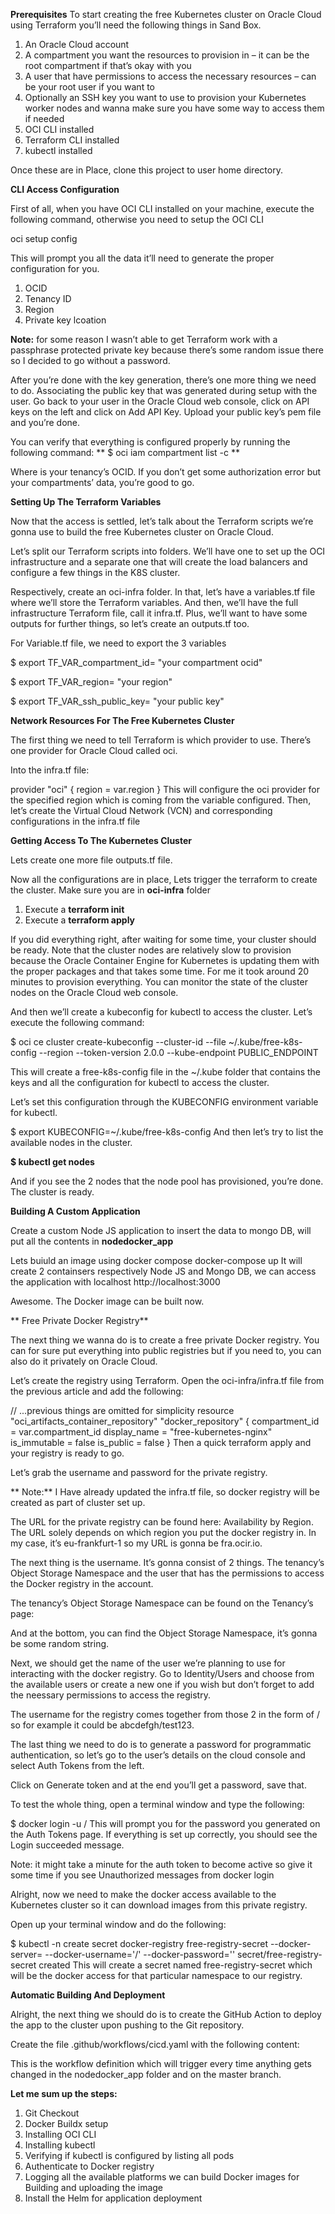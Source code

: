 **Prerequisites**
To start creating the free Kubernetes cluster on Oracle Cloud using Terraform you’ll need the following things in Sand Box.

1) An Oracle Cloud account
2) A compartment you want the resources to provision in – it can be the root compartment if that’s okay with you
3) A user that have permissions to access the necessary resources – can be your root user if you want to
4) Optionally an SSH key you want to use to provision your Kubernetes worker nodes and wanna make sure you have some way to access them if needed
5) OCI CLI installed
6) Terraform CLI installed
7) kubectl installed

Once these are in Place, clone this project to user home directory.

**CLI Access Configuration**

First of all, when you have OCI CLI installed on your machine, execute the following command, otherwise you need to setup the OCI CLI

oci setup config

This will prompt you all the data it’ll need to generate the proper configuration for you.
1) OCID
2) Tenancy ID
3) Region 
4) Private key lcoation

**Note:** for some reason I wasn’t able to get Terraform work with a passphrase protected private key because there’s some random issue there so I decided to go without a password.

After you’re done with the key generation, there’s one more thing we need to do. Associating the public key that was generated during setup with the user. Go back to your user in the Oracle Cloud web console, click on API keys on the left and click on Add API Key. Upload your public key’s pem file and you’re done.

You can verify that everything is configured properly by running the following command:
**
$ oci iam compartment list -c <tenancy-ocid>**

Where <tenancy-ocid> is your tenancy’s OCID. If you don’t get some authorization error but your compartments’ data, you’re good to go.

**Setting Up The Terraform Variables**
 
Now that the access is settled, let’s talk about the Terraform scripts we’re gonna use to build the free Kubernetes cluster on Oracle Cloud.

Let’s split our Terraform scripts into folders. We’ll have one to set up the OCI infrastructure and a separate one that will create the load balancers and configure a few things in the K8S cluster.

Respectively, create an oci-infra folder. In that, let’s have a variables.tf file where we’ll store the Terraform variables. And then, we’ll have the full infrastructure Terraform file, call it infra.tf. Plus, we’ll want to have some outputs for further things, so let’s create an outputs.tf too.
 
  For Variable.tf file, we need to export the 3 variables
  
$ export TF_VAR_compartment_id= "your compartment ocid"
 
$ export TF_VAR_region= "your region"
 
$ export TF_VAR_ssh_public_key= "your public key"
 
  
**Network Resources For The Free Kubernetes Cluster**
 
The first thing we need to tell Terraform is which provider to use. There’s one provider for Oracle Cloud called oci.

Into the infra.tf file:

provider "oci" {
  region = var.region
}
This will configure the oci provider for the specified region which is coming from the variable configured.
Then, let’s create the Virtual Cloud Network (VCN) and corresponding configurations in the infra.tf file
 
**Getting Access To The Kubernetes Cluster**

  Lets create one more file outputs.tf file.
  
  Now all the configurations are in place, Lets trigger the terraform to create the cluster. Make sure you are in **oci-infra** folder
  
1) Execute a **terraform init**
2) Execute a **terraform apply**

 If you did everything right, after waiting for some time, your cluster should be ready. Note that the cluster nodes are relatively slow to provision because the Oracle Container Engine for Kubernetes is updating them with the proper packages and that takes some time. For me it took around 20 minutes to provision everything. You can monitor the state of the cluster nodes on the Oracle Cloud web console.
 
  And then we’ll create a kubeconfig for kubectl to access the cluster. Let’s execute the following command:

$ oci ce cluster create-kubeconfig --cluster-id <cluster OCID> --file ~/.kube/free-k8s-config --region <region> --token-version 2.0.0 --kube-endpoint PUBLIC_ENDPOINT
  
  This will create a free-k8s-config file in the ~/.kube folder that contains the keys and all the configuration for kubectl to access the cluster.

Let’s set this configuration through the KUBECONFIG environment variable for kubectl.

$ export KUBECONFIG=~/.kube/free-k8s-config
And then let’s try to list the available nodes in the cluster.

**$ kubectl get nodes**
  
And if you see the 2 nodes that the node pool has provisioned, you’re done. The cluster is ready.

**Building A Custom Application**
 
 Create a custom Node JS application to insert the data to mongo DB, will put all the contents in **nodedocker_app**
 
 Lets buiuld an image using docker compose
 docker-compose up
 It will create 2 containsers respectively Node JS and Mongo DB, we can access the application with localhost
 http://localhost:3000
 
 Awesome. The Docker image can be built now.
 
** Free Private Docker Registry**
 
 The next thing we wanna do is to create a free private Docker registry. You can for sure put everything into public registries but if you need to, you can also do it privately on Oracle Cloud.

Let’s create the registry using Terraform. Open the oci-infra/infra.tf file from the previous article and add the following:

// ...previous things are omitted for simplicity
resource "oci_artifacts_container_repository" "docker_repository" {
  compartment_id = var.compartment_id
  display_name   = "free-kubernetes-nginx"
  is_immutable = false
  is_public    = false
}
Then a quick terraform apply and your registry is ready to go.

Let’s grab the username and password for the private registry.
 
** Note:** I Have already updated the infra.tf file, so docker registry will be created as part of cluster set up.
 
 The URL for the private registry can be found here: Availability by Region. The URL solely depends on which region you put the docker registry in. In my case, it’s eu-frankfurt-1 so my URL is gonna be fra.ocir.io.
 

The next thing is the username. It’s gonna consist of 2 things. The tenancy’s Object Storage Namespace and the user that has the permissions to access the Docker registry in the account.
 
The tenancy’s Object Storage Namespace can be found on the Tenancy’s page:
 
 And at the bottom, you can find the Object Storage Namespace, it’s gonna be some random string.

Next, we should get the name of the user we’re planning to use for interacting with the docker registry. Go to Identity/Users and choose from the available users or create a new one if you wish but don’t forget to add the neessary permissions to access the registry.

The username for the registry comes together from those 2 in the form of <object-storage-namespace>/<username> so for example it could be abcdefgh/test123.

The last thing we need to do is to generate a password for programmatic authentication, so let’s go to the user’s details on the cloud console and select Auth Tokens from the left.

Click on Generate token and at the end you’ll get a password, save that.

To test the whole thing, open a terminal window and type the following:

$ docker login -u <object-storage-namespace>/<username> <docker server>
This will prompt you for the password you generated on the Auth Tokens page. If everything is set up correctly, you should see the Login succeeded message.

Note: it might take a minute for the auth token to become active so give it some time if you see Unauthorized messages from docker login
 
 Alright, now we need to make the docker access available to the Kubernetes cluster so it can download images from this private registry.

Open up your terminal window and do the following:

$ kubectl -n <namespace> create secret docker-registry free-registry-secret --docker-server=<docker-server> --docker-username='<object-storage-namespace>/<username>' --docker-password='<password>'
secret/free-registry-secret created
This will create a secret named free-registry-secret which will be the docker access for that particular namespace to our registry.
 
**Automatic Building And Deployment**
 
 Alright, the next thing we should do is to create the GitHub Action to deploy the app to the cluster upon pushing to the Git repository.

Create the file .github/workflows/cicd.yaml with the following content:
 
 This is the workflow definition which will trigger every time anything gets changed in the nodedocker_app folder and on the master branch.
 
 **Let me sum up the steps:**
1. Git Checkout
2. Docker Buildx setup
3. Installing OCI CLI
4. Installing kubectl
5. Verifying if kubectl is configured by listing all pods
6. Authenticate to Docker registry
7. Logging all the available platforms we can build Docker images for Building and uploading the image
8. Install the Helm for application deployment

